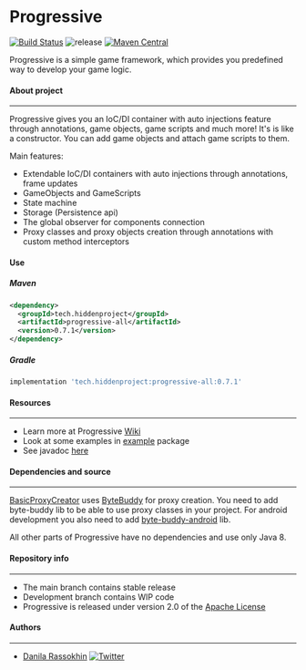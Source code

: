 # Progressive

[![Build Status](https://app.travis-ci.com/CrissNamon/progressive.svg?branch=main)](https://app.travis-ci.com/CrissNamon/progressive) ![release](https://img.shields.io/github/v/release/crissnamon/progressive?include_prereleases) [![Maven Central](https://maven-badges.herokuapp.com/maven-central/tech.hiddenproject/progressive/badge.svg)](https://maven-badges.herokuapp.com/maven-central/tech.hiddenproject/progressive)
<p>Progressive is a simple game framework, which provides you predefined way to develop your game logic.</p>

#### About project

___
<p>
Progressive gives you an IoC/DI container with auto injections feature through annotations, game objects, game scripts and much more! It's is like a constructor. You can add game objects and attach game scripts to them.

Main features:
- Extendable IoC/DI containers with auto injections through annotations, frame updates
- GameObjects and GameScripts
- State machine
- Storage (Persistence api)
- The global observer for components connection
- Proxy classes and proxy objects creation through annotations with custom method interceptors

</p> 

#### Use

##### Maven

```xml
<dependency>
  <groupId>tech.hiddenproject</groupId>
  <artifactId>progressive-all</artifactId>
  <version>0.7.1</version>
</dependency>
```

##### Gradle

````groovy
implementation 'tech.hiddenproject:progressive-all:0.7.1'
````

#### Resources

___

* Learn more at Progressive [Wiki](https://github.com/CrissNamon/progressive/wiki)
* Look at some examples
  in [example](https://github.com/CrissNamon/progressive/blob/main/src/main/java/tech/hiddenproject/example/) package
* See javadoc [here](https://hiddenproject.tech/progressive/javadoc)

#### Dependencies and source

___

[BasicProxyCreator](https://github.com/CrissNamon/progressive/blob/main/src/main/java/ru/hiddenproject/progressive/basic/BasicProxyCreator.java)
uses [ByteBuddy](https://bytebuddy.net/) for proxy creation. You need to add byte-buddy lib to be able to use proxy
classes in your project. For android development you also need to
add [byte-buddy-android](https://github.com/raphw/byte-buddy/tree/master/byte-buddy-android) lib.
<p>All other parts of Progressive have no dependencies and use only Java 8.</p> 

#### Repository info

___

* The main branch contains stable release
* Development branch contains WIP code
* Progressive is released under version 2.0 of the [Apache License](https://www.apache.org/licenses/LICENSE-2.0)

#### Authors

___

* [Danila Rassokhin](https://gihub.com/crissnamon) [![Twitter](https://img.shields.io/twitter/follow/kpekepsalt_en?style=social)](https://twitter.com/kpekepsalt_en)
